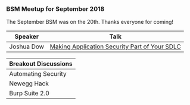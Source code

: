 ### BSM Meetup for September 2018

The September BSM was on the 20th. Thanks everyone for coming!

| Speaker | Talk |
| --- | --- |
| Joshua Dow | [Making Application Security Part of Your SDLC](making_application_security_part_of_your_SDLC.pdf) |

| Breakout Discussions |
| --- | 
| Automating Security |
| Newegg Hack |
| Burp Suite 2.0 | 


